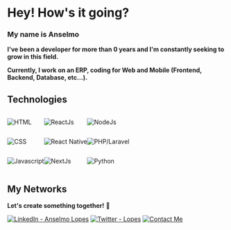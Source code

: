 # Hey! How's it going?

### My name is Anselmo

**I've been a developer for more than <span id="age-of-devolopment">0</span> years and I'm constantly seeking to grow in this field.**

**Currently, I work on an ERP, coding for Web and Mobile (Frontend, Backend, Database, etc...).**

## Technologies

<div style="display: flex">
<div style="display: flex; flex-direction: column;">

![HTML](https://img.shields.io/badge/-HTML-E34F26?style=flat-square&logo=html5&logoColor=white)

![CSS](https://img.shields.io/badge/-CSS-1572B6?style=flat-square&logo=css3&logoColor=white)

![Javascript](https://img.shields.io/badge/-JavaScript-F7DF1E?style=flat-square&logo=javascript&logoColor=black)

</div>

<div style="display: flex; flex-direction: column;">

![ReactJs](https://img.shields.io/badge/-ReactJs-61DAFB?style=flat-square&logo=react&logoColor=white)

![React Native](https://img.shields.io/badge/-React%20Native-61DAFB?style=flat-square&logo=react&logoColor=white)

![NextJs](https://img.shields.io/badge/-NextJs-000000?style=flat-square&logo=next.js&logoColor=white)

</div>

<div style="display: flex; flex-direction: column;">

</div>

<div style="display: flex; flex-direction: column;">

![NodeJs](https://img.shields.io/badge/-NodeJs-339933?style=flat-square&logo=node.js&logoColor=white)

![PHP/Laravel](https://img.shields.io/badge/-PHP/Laravel-777BB4?style=flat-square&logo=php&logoColor=white)

![Python](https://img.shields.io/badge/-Python-3776AB?style=flat-square&logo=python&logoColor=white)

</div>

</div>

## My Networks

**Let's create something together!** 🚀

[![LinkedIn - Anselmo Lopes](https://img.shields.io/badge/-LinkedIn-blue?style=flat-square&logo=Linkedin&logoColor=white&link=https://www.linkedin.com/in/anselmolopess)](https://www.linkedin.com/in/anselmolopess)
[![Twitter - Lopes](https://img.shields.io/badge/-Twitter-1ca0f1?style=flat-square&logo=Twitter&logoColor=white&link=https://twitter.com/LpxsBr)](https://twitter.com/LpxsBr)
[![Contact Me](https://img.shields.io/badge/Contact%20Me-Email%20Me-red?style=flat-square&logo=gmail)](mailto:anselmolopes.an@gmail.com)
